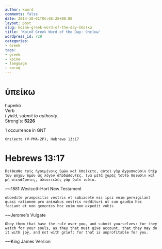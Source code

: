 ```yaml
---
author: kword
comments: false
date: 2014-10-01T06:08:28+00:00
layout: post
slug: koine-greek-word-of-the-day-ὑπείκω
title: 'Koinē Greek Word of the Day: ὑπείκω'
wordpress_id: 729
categories:
- Greek
tags:
- greek
- koine
- language
- κοινή
---
```


# ὑπείκω

hupeikó  
Verb  
*I yield, submit to authority.*  
Strong's: **5226**  

1 occurrence in GNT

```text
ὑπείκετε (V-PMA-2P), Hebrews 13:17

```

# Hebrews 13:17

```text
Πείθεσθε τοῖς ἡγουμένοις ὑμῶν καὶ ὑπείκετε, αὐτοὶ γὰρ ἀγρυπνοῦσιν ὑπὲρ τῶν ψυχῶν ὑμῶν ὡς λόγον ἀποδώσοντες, ἵνα μετὰ χαρᾶς τοῦτο ποιῶσιν καὶ μὴ στενάζοντες, ἀλυσιτελὲς γὰρ ὑμῖν τοῦτο.
```
~~1881 Westcott-Hort New Testament

```text
oboedite praepositis vestris et subiacete eis ipsi enim pervigilant quasi rationem pro animabus vestris reddituri ut cum gaudio hoc faciant et non gementes hoc enim non expedit vobis
```
~~Jerome's Vulgate

```text
Obey them that have the rule over you, and submit yourselves: for they watch for your souls, as they that must give account, that they may do it with joy, and not with grief: for that is unprofitable for you.
```
~~King James Version
